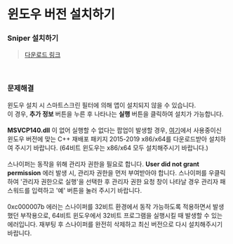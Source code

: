 # 윈도우 버전 설치하기

### Sniper 설치하기

> [다운로드 링크](https://github.com/sniper-internet/Sniper-desktop-release/releases/download/v0.0.35/Sniper-Setup-0.0.35.exe)

<br>

### 문제해결

윈도우 설치 시 스마트스크린 필터에 의해 앱이 설치되지 않을 수 있습니다. </br>
이 경우, **추가 정보** 버튼을 누른 후 나타나는 **실행** 버튼을 클릭하여 설치가 가능합니다. <br>
<br>
**MSVCP140.dll** 이 없어 실행할 수 없다는 팝업이 발생할 경우, [여기](https://support.microsoft.com/ko-kr/help/2977003/the-latest-supported-visual-c-downloads)에서 사용중이신 윈도우 버전에 맞는 C++ 재배포 패키지 2015-2019 x86/x64를 다운로드받아 설치하여 주시기 바랍니다. (64비트 윈도우는 x86/x64 모두 설치해주시기 바랍니다.) <br>
<br>
스나이퍼는 동작을 위해 관리자 권한을 필요로 합니다. **User did not grant permission** 에러 발생 시, 관리자 권한을 먼저 부여받아야 합니다. 스나이퍼를 우클릭하여 '관리자 권한으로 실행'을 선택한 후 관리자 권한 요청 창이 나타날 경우 관리자 패스워드를 입력하고 '예' 버튼을 눌러 주시기 바랍니다. <br>
<br>
0xc000007b 에러는 스나이퍼를 32비트 환경에서 동작 가능하도록 적용하면서 발생했던 부작용으로, 64비트 윈도우에서 32비트 프로그램을 실행시킬 때 발생할 수 있는 에러입니다. 재부팅 후 스나이퍼를 완전히 삭제하고 최신 버전으로 다시 설치해주시기 바랍니다.
